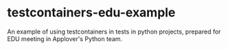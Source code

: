 # testcontainers-edu-example

An example of using testcontainers in tests in python projects, prepared for EDU meeting in Applover's Python team.
